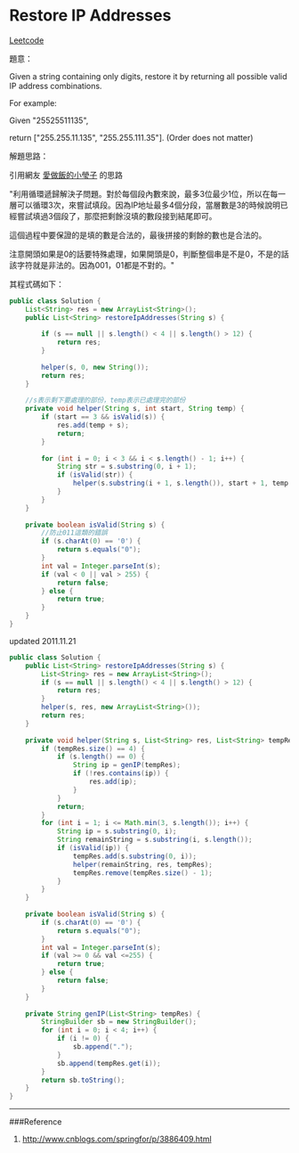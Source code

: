 # Restore IP Addresses

[Leetcode](https://leetcode.com/problems/restore-ip-addresses/)

題意：

Given a string containing only digits, restore it by returning all possible valid IP address combinations.

For example:

Given "25525511135",

return ["255.255.11.135", "255.255.111.35"]. (Order does not matter)

解題思路：

引用網友 [愛做飯的小瑩子](http://www.cnblogs.com/springfor/p/3886409.html) 的思路

"利用循環遞歸解決子問題。對於每個段內數來說，最多3位最少1位，所以在每一層可以循環3次，來嘗試填段。因為IP地址最多4個分段，當層數是3的時候說明已經嘗試填過3個段了，那麼把剩餘沒填的數段接到結尾即可。

這個過程中要保證的是填的數是合法的，最後拼接的剩餘的數也是合法的。

 注意開頭如果是0的話要特殊處理，如果開頭是0，判斷整個串是不是0，不是的話該字符就是非法的。因為001，01都是不對的。"
 

其程式碼如下：

```java
public class Solution {
    List<String> res = new ArrayList<String>();
    public List<String> restoreIpAddresses(String s) {
        
        if (s == null || s.length() < 4 || s.length() > 12) {
            return res;
        }
        
        helper(s, 0, new String());
        return res;
    }
    
    //s表示剩下要處理的部份，temp表示已處理完的部份
    private void helper(String s, int start, String temp) {
        if (start == 3 && isValid(s)) {
            res.add(temp + s);
            return;
        }
        
        for (int i = 0; i < 3 && i < s.length() - 1; i++) {
            String str = s.substring(0, i + 1);
            if (isValid(str)) {
                helper(s.substring(i + 1, s.length()), start + 1, temp + str + ".");
            }
        }
    }
    
    private boolean isValid(String s) {
        //防止011這類的錯誤
        if (s.charAt(0) == '0') {
            return s.equals("0");
        }
        int val = Integer.parseInt(s);
        if (val < 0 || val > 255) {
            return false;
        } else {
            return true;
        }
    }
}
```


updated 2011.11.21

```java
public class Solution {
    public List<String> restoreIpAddresses(String s) {
        List<String> res = new ArrayList<String>();
        if (s == null || s.length() < 4 || s.length() > 12) {
            return res;
        }
        helper(s, res, new ArrayList<String>());
        return res;
    }
    
    private void helper(String s, List<String> res, List<String> tempRes) {
        if (tempRes.size() == 4) {
            if (s.length() == 0) {
                String ip = genIP(tempRes);
                if (!res.contains(ip)) {
                    res.add(ip);
                }
            }
            return;
        }
        for (int i = 1; i <= Math.min(3, s.length()); i++) {
            String ip = s.substring(0, i);
            String remainString = s.substring(i, s.length());
            if (isValid(ip)) {
                tempRes.add(s.substring(0, i));
                helper(remainString, res, tempRes);
                tempRes.remove(tempRes.size() - 1);
            }
        }
    }
    
    private boolean isValid(String s) {
        if (s.charAt(0) == '0') {
            return s.equals("0");
        }
        int val = Integer.parseInt(s);
        if (val >= 0 && val <=255) {
            return true;
        } else {
            return false;
        }
    }
    
    private String genIP(List<String> tempRes) {
        StringBuilder sb = new StringBuilder();
        for (int i = 0; i < 4; i++) {
            if (i != 0) {
                sb.append(".");
            }
            sb.append(tempRes.get(i));
        }
        return sb.toString();
    }
}
```
---
###Reference
1. http://www.cnblogs.com/springfor/p/3886409.html